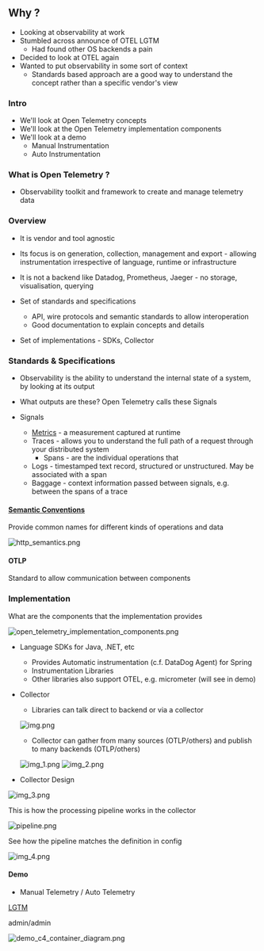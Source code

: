 ## Why ?

- Looking at observability at work
- Stumbled across announce of OTEL LGTM
  - Had found other OS backends a pain
- Decided to look at OTEL again
- Wanted to put observability in some sort of context
  - Standards based approach are a good way to understand the concept rather than a specific vendor's view

### Intro

- We'll look at Open Telemetry concepts
- We'll look at the Open Telemetry implementation components
- We'll look at a demo
  - Manual Instrumentation 
  - Auto Instrumentation

### What is Open Telemetry ?

- Observability toolkit and framework to create and manage telemetry data

### Overview

- It is vendor and tool agnostic
- Its focus is on generation, collection, management and export - allowing instrumentation irrespective of language, runtime or infrastructure
- It is not a backend like Datadog, Prometheus, Jaeger - no storage, visualisation, querying

- Set of standards and specifications
  - API, wire protocols and semantic standards to allow interoperation
  - Good documentation to explain concepts and details
- Set of implementations - SDKs, Collector

### Standards & Specifications

- Observability is the ability to understand the internal state of a system, by looking at its output
- What outputs are these? Open Telemetry calls these Signals

- Signals
  - [Metrics](https://opentelemetry.io/docs/concepts/signals/metrics/) - a measurement captured at runtime
  - Traces - allows you to understand the full path of a request through your distributed system
    - Spans - are the individual operations that
  - Logs - timestamped text record, structured or unstructured. May be associated with a span
  - Baggage - context information passed between signals, e.g. between the spans of a trace

#### [Semantic Conventions](https://opentelemetry.io/docs/concepts/semantic-conventions/)

Provide common names for different kinds of operations and data

![http_semantics.png](images/http_semantics.png)

#### OTLP

Standard to allow communication between components

### Implementation

What are the components that the implementation provides

![open_telemetry_implementation_components.png](images/open_telemetry_implementation_components.png)

- Language SDKs for Java, .NET, etc
  - Provides Automatic instrumentation (c.f. DataDog Agent) for Spring
  - Instrumentation Libraries
  - Other libraries also support OTEL, e.g. micrometer (will see in demo)

- Collector
  - Libraries can talk direct to backend or via a collector
  
  ![img.png](images/no_collector_deployment.png)
  
  - Collector can gather from many sources (OTLP/others) and publish to many backends (OTLP/others)

  ![img_1.png](images/agent_deployment.png)
  ![img_2.png](images/gateway_deployment.png)

- Collector Design  

![img_3.png](images/collector_architecture.png)

This is how the processing pipeline works in the collector

![pipeline.png](images/pipeline.png)

See how the pipeline matches the definition in config

![img_4.png](images/pipeline_definition.png)

#### Demo

- Manual Telemetry / Auto Telemetry

[LGTM](http://localhost:3000/explore)

admin/admin

![demo_c4_container_diagram.png](images/demo_c4_container_diagram.png)






